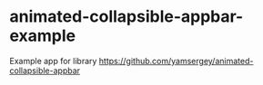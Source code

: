 # animated-collapsible-appbar-example
 Example app for library https://github.com/yamsergey/animated-collapsible-appbar
